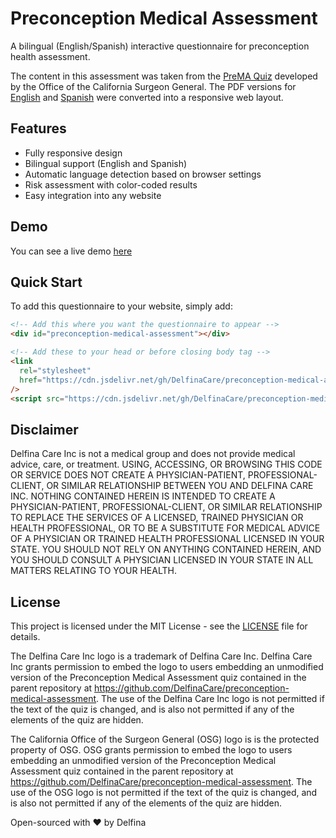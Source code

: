 # Preconception Medical Assessment

A bilingual (English/Spanish) interactive questionnaire for preconception health assessment.

The content in this assessment was taken from the [PreMA Quiz](https://osg.ca.gov/prema/)
developed by the Office of the California Surgeon General. The PDF versions for
[English](https://osg.ca.gov/wp-content/uploads/sites/266/2025/01/PreMA_Quiz_web.pdf)
and [Spanish](https://osg.ca.gov/wp-content/uploads/sites/266/2025/03/PreMA_Quiz_R4_SP.pdf)
were converted into a responsive web layout.

## Features

- Fully responsive design
- Bilingual support (English and Spanish)
- Automatic language detection based on browser settings
- Risk assessment with color-coded results
- Easy integration into any website

## Demo

You can see a live demo [here](https://delfinacare.github.io/preconception-medical-assessment/)

## Quick Start

To add this questionnaire to your website, simply add:

```html
<!-- Add this where you want the questionnaire to appear -->
<div id="preconception-medical-assessment"></div>

<!-- Add these to your head or before closing body tag -->
<link
  rel="stylesheet"
  href="https://cdn.jsdelivr.net/gh/DelfinaCare/preconception-medical-assessment@latest/questionnaire.min.css"
/>
<script src="https://cdn.jsdelivr.net/gh/DelfinaCare/preconception-medical-assessment@latest/questionnaire.min.js"></script>
```

## Disclaimer

Delfina Care Inc is not a medical group and does not provide medical advice, care, or treatment.
USING, ACCESSING, OR BROWSING THIS CODE OR SERVICE DOES NOT CREATE A PHYSICIAN-PATIENT,
PROFESSIONAL-CLIENT, OR SIMILAR RELATIONSHIP BETWEEN YOU AND DELFINA CARE INC. NOTHING CONTAINED
HEREIN IS INTENDED TO CREATE A PHYSICIAN-PATIENT, PROFESSIONAL-CLIENT, OR SIMILAR RELATIONSHIP
TO REPLACE THE SERVICES OF A LICENSED, TRAINED PHYSICIAN OR HEALTH PROFESSIONAL, OR TO BE A
SUBSTITUTE FOR MEDICAL ADVICE OF A PHYSICIAN OR TRAINED HEALTH PROFESSIONAL LICENSED IN YOUR
STATE. YOU SHOULD NOT RELY ON ANYTHING CONTAINED HEREIN, AND YOU SHOULD CONSULT A PHYSICIAN
LICENSED IN YOUR STATE IN ALL MATTERS RELATING TO YOUR HEALTH.

## License

This project is licensed under the MIT License - see the [LICENSE](LICENSE) file for details.

The Delfina Care Inc logo is a trademark of Delfina Care Inc. Delfina Care Inc grants
permission to embed the logo to users embedding an unmodified version of the Preconception
Medical Assessment quiz contained in the parent repository at
https://github.com/DelfinaCare/preconception-medical-assessment.
The use of the Delfina Care Inc logo is not permitted if the text of the quiz is changed, and
is also not permitted if any of the elements of the quiz are hidden.

The California Office of the Surgeon General (OSG) logo is is the protected property of OSG.
OSG grants permission to embed the logo to users embedding an unmodified version of the
Preconception Medical Assessment quiz contained in the parent repository at
https://github.com/DelfinaCare/preconception-medical-assessment.
The use of the OSG logo is not permitted if the text of the quiz is changed, and
is also not permitted if any of the elements of the quiz are hidden.

Open-sourced with ❤️ by Delfina
